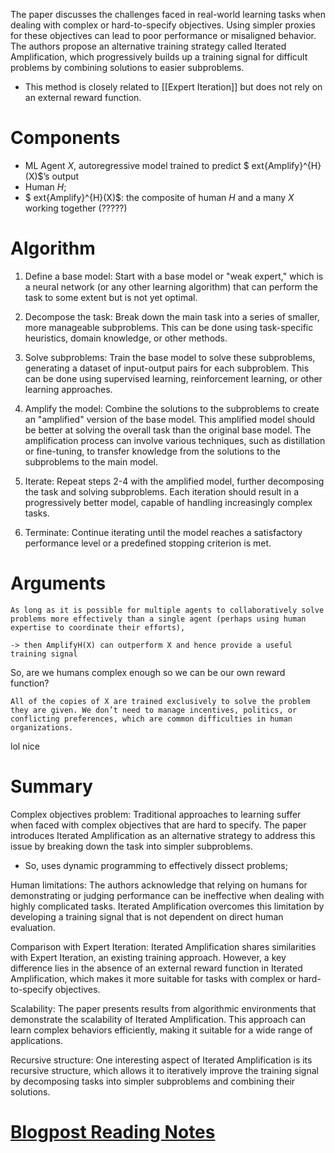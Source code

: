 The paper discusses the challenges faced in real-world learning tasks when dealing with complex or hard-to-specify objectives. Using simpler proxies for these objectives can lead to poor performance or misaligned behavior. The authors propose an alternative training strategy called Iterated Amplification, which progressively builds up a training signal for difficult problems by combining solutions to easier subproblems. 
- This method is closely related to [[Expert Iteration]] but does not rely on an external reward function.

# Components

- ML Agent $X$, autoregressive model trained to predict $	ext{Amplify}^{H}(X)$’s output
- Human $H$;
- $	ext{Amplify}^{H}(X)$: the composite of human $H$ and a many $X$ working together (?????)

# Algorithm

1.  Define a base model: Start with a base model or "weak expert," which is a neural network (or any other learning algorithm) that can perform the task to some extent but is not yet optimal.
    
2.  Decompose the task: Break down the main task into a series of smaller, more manageable subproblems. This can be done using task-specific heuristics, domain knowledge, or other methods.
    
3.  Solve subproblems: Train the base model to solve these subproblems, generating a dataset of input-output pairs for each subproblem. This can be done using supervised learning, reinforcement learning, or other learning approaches.
    
4.  Amplify the model: Combine the solutions to the subproblems to create an "amplified" version of the base model. This amplified model should be better at solving the overall task than the original base model. The amplification process can involve various techniques, such as distillation or fine-tuning, to transfer knowledge from the solutions to the subproblems to the main model.
    
5.  Iterate: Repeat steps 2-4 with the amplified model, further decomposing the task and solving subproblems. Each iteration should result in a progressively better model, capable of handling increasingly complex tasks.
    
6.  Terminate: Continue iterating until the model reaches a satisfactory performance level or a predefined stopping criterion is met.


# Arguments

```
As long as it is possible for multiple agents to collaboratively solve problems more effectively than a single agent (perhaps using human expertise to coordinate their efforts), 

-> then AmplifyH(X) can outperform X and hence provide a useful training signal
```

So, are we humans complex enough so we can be our own reward function?

```
All of the copies of X are trained exclusively to solve the problem they are given. We don’t need to manage incentives, politics, or conflicting preferences, which are common difficulties in human organizations.
```

lol nice

# Summary

Complex objectives problem: Traditional approaches to learning suffer when faced with complex objectives that are hard to specify. The paper introduces Iterated Amplification as an alternative strategy to address this issue by breaking down the task into simpler subproblems.
- So, uses dynamic programming to effectively dissect problems;

Human limitations: The authors acknowledge that relying on humans for demonstrating or judging performance can be ineffective when dealing with highly complicated tasks. Iterated Amplification overcomes this limitation by developing a training signal that is not dependent on direct human evaluation.

Comparison with Expert Iteration: Iterated Amplification shares similarities with Expert Iteration, an existing training approach. However, a key difference lies in the absence of an external reward function in Iterated Amplification, which makes it more suitable for tasks with complex or hard-to-specify objectives.

Scalability: The paper presents results from algorithmic environments that demonstrate the scalability of Iterated Amplification. This approach can learn complex behaviors efficiently, making it suitable for a wide range of applications.

Recursive structure: One interesting aspect of Iterated Amplification is its recursive structure, which allows it to iteratively improve the training signal by decomposing tasks into simpler subproblems and combining their solutions.


# [Blogpost Reading Notes](https://www.alignmentforum.org/posts/PT8vSxsusqWuN7JXp/my-understanding-of-paul-christiano-s-iterated-amplification)
